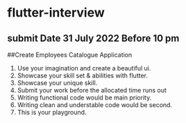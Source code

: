 # flutter-interview
## submit Date 31 July 2022 Before 10 pm

##Create Employees Catalogue Application
1. Use your imagination and create a beautiful ui.
2. Showcase your skill set & abilities with flutter.
3. Showcase your unique skill.
4. Submit your work before the allocated time runs out
5. Writing functional code would be main priority.
6. Writing clean and understable code would be second.
7. This is your playground.
